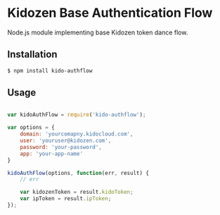 Kidozen Base Authentication Flow
==================

Node.js module implementing base Kidozen token dance flow.

## Installation

```bash
$ npm install kido-authflow
```

## Usage

```javascript

var kidoAuthFlow = require('kido-authflow');

var options = {
	domain: 'yourcomapny.kidocloud.com',
	user: 'youruser@kidozen.com',
	password: 'your-password',
	app: 'your-app-name'
}

kidoAuthFlow(options, function(err, result) {
	// err

	var kidozenToken = result.kidoToken;
	var ipToken = result.ipToken;
});

```
